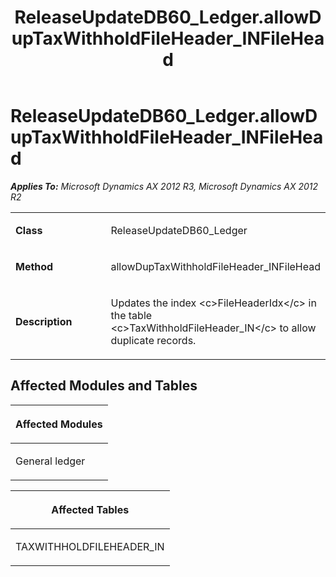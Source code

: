 ﻿---
title: ReleaseUpdateDB60_Ledger.allowDupTaxWithholdFileHeader_INFileHead
TOCTitle: ReleaseUpdateDB60_Ledger.allowDupTaxWithholdFileHeader_INFileHead
ms:assetid: 0d01d6c3-a335-4a25-c426-56df11b605e2
ms:mtpsurl: https://msdn.microsoft.com/en-us/library/JJ735701(v=AX.60)
ms:contentKeyID: 49706608
ms.date: 05/18/2015
mtps_version: v=AX.60
---

# ReleaseUpdateDB60\_Ledger.allowDupTaxWithholdFileHeader\_INFileHead 


_**Applies To:** Microsoft Dynamics AX 2012 R3, Microsoft Dynamics AX 2012 R2_

<table>
<colgroup>
<col style="width: 50%" />
<col style="width: 50%" />
</colgroup>
<tbody>
<tr class="odd">
<td><p><strong>Class</strong></p></td>
<td><p>ReleaseUpdateDB60_Ledger</p></td>
</tr>
<tr class="even">
<td><p><strong>Method</strong></p></td>
<td><p>allowDupTaxWithholdFileHeader_INFileHead</p></td>
</tr>
<tr class="odd">
<td><p><strong>Description</strong></p></td>
<td><p>Updates the index &lt;c&gt;FileHeaderIdx&lt;/c&gt; in the table &lt;c&gt;TaxWithholdFileHeader_IN&lt;/c&gt; to allow duplicate records.</p></td>
</tr>
</tbody>
</table>


## Affected Modules and Tables

<table>
<colgroup>
<col style="width: 100%" />
</colgroup>
<thead>
<tr class="header">
<th><p>Affected Modules</p></th>
</tr>
</thead>
<tbody>
<tr class="odd">
<td><p>General ledger</p></td>
</tr>
</tbody>
</table>


<table>
<colgroup>
<col style="width: 100%" />
</colgroup>
<thead>
<tr class="header">
<th><p>Affected Tables</p></th>
</tr>
</thead>
<tbody>
<tr class="odd">
<td><p>TAXWITHHOLDFILEHEADER_IN</p></td>
</tr>
</tbody>
</table>

  



